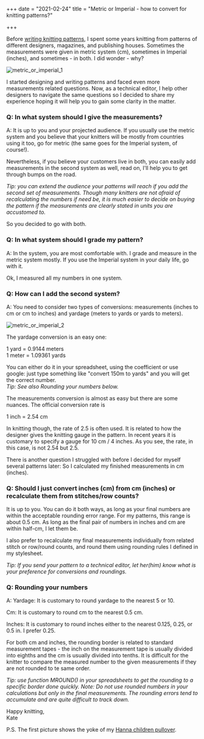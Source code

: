 +++
date = "2021-02-24"
title = "Metric or Imperial - how to convert for knitting patterns?"

+++

Before [writing knitting patterns](https://www.ravelry.com/designers/jekaterina-dmitrijeva), I spent some years knitting from patterns of different designers, magazines, and publishing houses. Sometimes the measurements were given in metric system (cm), sometimes in Imperial (inches), and sometimes - in both. I did wonder - why?

<!--more-->

![metric_or_imperial_1](../images/metric_or_imperial_1.webp)

I started designing and writing patterns and faced even more measurements related questions. Now, as a technical editor, I help other designers to navigate the same questions so I decided to share my experience hoping it will help you to gain some clarity in the matter.

### Q: In what system should I give the measurements?
A: It is up to you and your projected audience. If you usually use the metric system and you believe that your knitters will be mostly from countries using it too, go for metric (the same goes for the Imperial system, of course!).

Nevertheless, if you believe your customers live in both, you can easily add measurements in the second system as well, read on, I'll help you to get through bumps on the road.

*Tip: you can extend the audience your patterns will reach if you add the second set of measurements. Though many knitters are not afraid of recalculating the numbers if need be, it is much easier to decide on buying the pattern if the measurements are clearly stated in units you are accustomed to.*

So you decided to go with both.
### Q: In what system should I grade my pattern?
A: In the system, you are most comfortable with. I grade and measure in the metric system mostly. If you use the Imperial system in your daily life, go with it.

Ok, I measured all my numbers in one system.
### Q: How can I add the second system?
A: You need to consider two types of conversions: measurements (inches to cm or cm to inches) and yardage (meters to yards or yards to meters).

![metric_or_imperial_2](../images/metric_or_imperial_2.webp)

The yardage conversion is an easy one:

1 yard = 0.9144 meters  
1 meter = 1.09361 yards

You can either do it in your spreadsheet, using the coefficient or use google: just type something like "convert 150m to yards" and you will get the correct number.  
*Tip: See also Rounding your numbers below.*


The measurements conversion is almost as easy but there are some nuances. The official conversion rate is

1 inch = 2.54 cm

In knitting though, the rate of 2.5 is often used. It is related to how the designer gives the knitting gauge in the pattern. In recent years it is customary to specify a gauge for 10 cm / 4 inches. As you see, the rate, in this case, is not 2.54 but 2.5.

There is another question I struggled with before I decided for myself several patterns later: So I calculated my finished measurements in cm (inches). 

### Q: Should I just convert inches (cm) from cm (inches) or recalculate them from stitches/row counts?
It is up to you. You can do it both ways, as long as your final numbers are within the acceptable rounding error range. For my patterns, this range is about 0.5 cm. As long as the final pair of numbers in inches and cm are within half-cm, I let them be. 

I also prefer to recalculate my final measurements individually from related stitch or row/round counts, and round them using rounding rules I defined in my stylesheet.

*Tip: If you send your pattern to a technical editor, let her(him) know what is your preference for conversions and roundings.*

### Q: Rounding your numbers
A: Yardage: It is customary to round yardage to the nearest 5 or 10. 

Cm: It is customary to round cm to the nearest 0.5 cm. 

Inches: It is customary to round inches either to the nearest 0.125, 0.25, or 0.5 in. I prefer 0.25.

For both cm and inches, the rounding border is related to standard measurement tapes - the inch on the measurement tape is usually divided into eighths and the cm is usually divided into tenths. It is difficult for the knitter to compare the measured number to the given measurements if they are not rounded to te same order.

*Tip: use function MROUND() in your spreadsheets to get the rounding to a specific border done quickly. Note: Do not use rounded numbers in your calculations but only in the final measurements. The rounding errors tend to accumulate and are quite difficult to track down.*

Happy knitting,  
Kate

P.S. The first picture shows the yoke of my [Hanna children pullover](https://www.ravelry.com/patterns/library/hanna-children-pullover).

